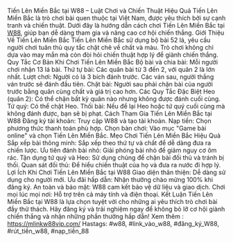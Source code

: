 Tiến Lên Miền Bắc tại W88 – Luật Chơi và Chiến Thuật Hiệu Quả
Tiến Lên Miền Bắc là trò chơi bài quen thuộc tại Việt Nam, được yêu thích bởi sự cạnh tranh và chiến thuật. Dưới đây là hướng dẫn cách chơi Tiến Lên Miền Bắc tại [W88](https:/https://mlinkw88vip.com//), giúp bạn dễ dàng tham gia và nâng cao cơ hội chiến thắng.
Giới Thiệu Về Tiến Lên Miền Bắc
Tiến Lên Miền Bắc sử dụng bộ bài 52 lá, yêu cầu người chơi tuân thủ quy tắc chặt chẽ về chất và màu. Trò chơi không chỉ dựa vào may mắn mà còn đòi hỏi chiến thuật hợp lý để giành chiến thắng.
Quy Tắc Cơ Bản Khi Chơi Tiến Lên Miền Bắc
Bộ bài và chia bài: Mỗi người chơi nhận 13 lá bài.
Thứ tự bài: Các quân bài từ 3 đến 2, với quân 2 là lớn nhất.
Lượt chơi: Người có lá 3 bích đánh trước. Các ván sau, người thắng ván trước sẽ đánh đầu tiên.
Chặt bài: Người sau phải chặn bài của người trước bằng quân cùng chất và giá trị cao hơn.
Các Quy Tắc Đặc Biệt
Heo (quân 2): Có thể chặn bất kỳ quân nào nhưng không được đánh cuối cùng.
Tứ quý: Có thể chặt Heo.
Thối bài: Nếu để lại Heo hoặc tứ quý cuối cùng mà không đánh được, bạn sẽ bị phạt.
Cách Tham Gia Tiến Lên Miền Bắc tại W88
Đăng ký tài khoản: Truy cập W88 và tạo tài khoản.
Nạp tiền: Chọn phương thức thanh toán phù hợp.
Chọn bàn chơi: Vào mục "Game bài online" và chọn Tiến Lên Miền Bắc.
Mẹo Chơi Tiến Lên Miền Bắc Hiệu Quả
Sắp xếp bài thông minh: Sắp xếp theo thứ tự và chất để dễ dàng đưa ra chiến lược.
Ưu tiên đánh bài nhỏ: Giải phóng bài nhỏ để giảm nguy cơ ôm rác.
Tận dụng tứ quý và Heo: Sử dụng chúng để chặn bài đối thủ và tránh bị thối.
Quan sát đối thủ: Để hiểu chiến thuật của họ và đưa ra nước đi hợp lý.
Lợi Ích Khi Chơi Tiến Lên Miền Bắc tại W88
Giao diện thân thiện: Dễ dàng sử dụng cho người mới.
Ưu đãi hấp dẫn: Nhận thưởng chào mừng 100% khi đăng ký.
An toàn và bảo mật: W88 cam kết bảo vệ dữ liệu và giao dịch.
Chơi mọi lúc mọi nơi: Hỗ trợ trên cả máy tính và điện thoại.
Kết Luận
Tiến Lên Miền Bắc tại W88 là lựa chọn tuyệt vời cho những ai yêu thích trò chơi bài đầy thử thách. Hãy đăng ký và trải nghiệm ngay để không bỏ lỡ cơ hội giành chiến thắng và nhận những phần thưởng hấp dẫn!
Xem thêm : https://mlinkw88vip.com/
Hastags: #w88, #link_vào_w88, #đăng_ký_W88, #rút_tiền_w88, #nạp_tiền_88
